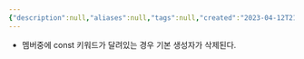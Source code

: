 ```yaml
---
{"description":null,"aliases":null,"tags":null,"created":"2023-04-12T21:40:48","updated":"2023-07-15T21:30:21","title":"const member makes class default ctor deleted","dg-publish":true,"permalink":"/docs/const member makes class default ctor deleted/","dgPassFrontmatter":true}
---
```


- 멤버중에 const 키워드가 달려있는 경우 기본 생성자가 삭제된다.
